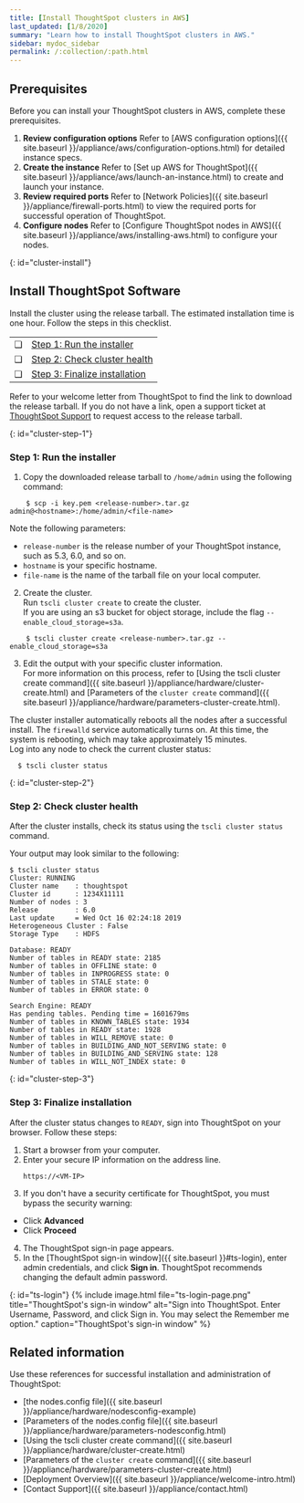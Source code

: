 ```yaml
---
title: [Install ThoughtSpot clusters in AWS]
last_updated: [1/8/2020]
summary: "Learn how to install ThoughtSpot clusters in AWS."
sidebar: mydoc_sidebar
permalink: /:collection/:path.html
---
```


## Prerequisites
Before you can install your ThoughtSpot clusters in AWS, complete these prerequisites.
1. **Review configuration options** Refer to [AWS configuration options]({{ site.baseurl }}/appliance/aws/configuration-options.html) for detailed instance specs.
2. **Create the instance** Refer to [Set up AWS for ThoughtSpot]({{ site.baseurl }}/appliance/aws/launch-an-instance.html) to create and launch your instance.
3. **Review required ports** Refer to [Network Policies]({{ site.baseurl }}/appliance/firewall-ports.html) to view the required ports for successful operation of ThoughtSpot.
4. **Configure nodes** Refer to [Configure ThoughtSpot nodes in AWS]({{ site.baseurl }}/appliance/aws/installing-aws.html) to configure your nodes.

{: id="cluster-install"}
## Install ThoughtSpot Software
Install the cluster using the release tarball. The estimated installation time is one hour. Follow the steps in this checklist.

<table>
  <tr>
    <td>&#10063;</td>
    <td><a href="aws-cluster-install#cluster-step-1">Step 1: Run the installer</a></td>
  </tr>
  <tr>
    <td>&#10063;</td>
    <td><a href="aws-cluster-install#cluster-step-2">Step 2: Check cluster health</a></td>
  </tr>
  <tr>
    <td>&#10063;</td>
    <td><a href="aws-cluster-install#cluster-step-3">Step 3: Finalize installation</a></td>
  </tr>
</table>

Refer to your welcome letter from ThoughtSpot to find the link to download the release tarball. If you do not have a link, open a support ticket at [ThoughtSpot Support](https://support.thoughtspot.com) to request access to the release tarball.

{: id="cluster-step-1"}
### Step 1: Run the installer
1. Copy the downloaded release tarball to `/home/admin` using the following command:
```
    $ scp -i key.pem <release-number>.tar.gz admin@<hostname>:/home/admin/<file-name>
```
Note the following parameters:
* `release-number` is the release number of your ThoughtSpot instance, such as 5.3, 6.0, and so on.
* `hostname` is your specific hostname.
* `file-name` is the name of the tarball file on your local computer.

2. Create the cluster.<br>
Run `tscli cluster create` to create the cluster.<br>
If you are using an s3 bucket for object storage, include the flag `--enable_cloud_storage=s3a`.
```
    $ tscli cluster create <release-number>.tar.gz --enable_cloud_storage=s3a
```

3. Edit the output with your specific cluster information.<br>
For more information on this process, refer to [Using the tscli cluster create command]({{ site.baseurl }}/appliance/hardware/cluster-create.html) and [Parameters of the `cluster create` command]({{ site.baseurl }}/appliance/hardware/parameters-cluster-create.html).

  The cluster installer automatically reboots all the nodes after a successful install. The `firewalld` service automatically turns on. At this time, the system is rebooting, which may take approximately 15 minutes.<br>
  Log into any node to check the current cluster status:
  ```
    $ tscli cluster status
  ```

{: id="cluster-step-2"}
### Step 2: Check cluster health
After the cluster installs, check its status using the `tscli cluster status` command.

Your output may look similar to the following:
```
$ tscli cluster status
Cluster: RUNNING
Cluster name    : thoughtspot
Cluster id      : 1234X11111
Number of nodes : 3
Release         : 6.0
Last update     = Wed Oct 16 02:24:18 2019
Heterogeneous Cluster : False
Storage Type    : HDFS

Database: READY
Number of tables in READY state: 2185
Number of tables in OFFLINE state: 0
Number of tables in INPROGRESS state: 0
Number of tables in STALE state: 0
Number of tables in ERROR state: 0

Search Engine: READY
Has pending tables. Pending time = 1601679ms
Number of tables in KNOWN_TABLES state: 1934
Number of tables in READY state: 1928
Number of tables in WILL_REMOVE state: 0
Number of tables in BUILDING_AND_NOT_SERVING state: 0
Number of tables in BUILDING_AND_SERVING state: 128
Number of tables in WILL_NOT_INDEX state: 0
```

{: id="cluster-step-3"}
### Step 3: Finalize installation

After the cluster status changes to `READY`, sign into ThoughtSpot on your browser.
Follow these steps:

1. Start a browser from your computer.
2. Enter your secure IP information on the address line.
    ```
    https://<VM-IP>
    ```
3. If you don't have a security certificate for ThoughtSpot, you must bypass the security warning:
  * Click **Advanced**
  * Click **Proceed**
4. The ThoughtSpot sign-in page appears.
5. In the [ThoughtSpot sign-in window]({{ site.baseurl }}#ts-login), enter admin credentials, and click **Sign in**.
  ThoughtSpot recommends changing the default admin password.

{: id="ts-login"}
{% include image.html file="ts-login-page.png" title="ThoughtSpot's sign-in window" alt="Sign into ThoughtSpot. Enter Username, Password, and click Sign in. You may select the Remember me option." caption="ThoughtSpot's sign-in window" %}


## Related information
Use these references for successful installation and administration of ThoughtSpot:

* [the nodes.config file]({{ site.baseurl }}/appliance/hardware/nodesconfig-example)
* [Parameters of the nodes.config file]({{ site.baseurl }}/appliance/hardware/parameters-nodesconfig.html)
* [Using the tscli cluster create command]({{ site.baseurl }}/appliance/hardware/cluster-create.html)
* [Parameters of the `cluster create` command]({{ site.baseurl }}/appliance/hardware/parameters-cluster-create.html)
* [Deployment Overview]({{ site.baseurl }}/appliance/welcome-intro.html)
* [Contact Support]({{ site.baseurl }}/appliance/contact.html)
